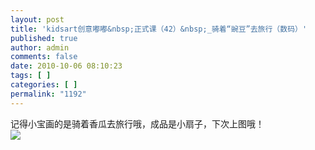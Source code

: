 ```yaml
---
layout: post
title: 'kidsart创意嘟嘟&nbsp;正式课（42）&nbsp;_骑着“豌豆”去旅行（数码）'
published: true
author: admin
comments: false
date: 2010-10-06 08:10:23
tags: [ ]
categories: [ ]
permalink: "1192"
---
```

记得小宝画的是骑着香瓜去旅行哦，成品是小扇子，下次上图哦！  
![][1]

 [1]: http://xujianian.com/jx/blog/UploadFiles/2010-10/1010432250.jpg